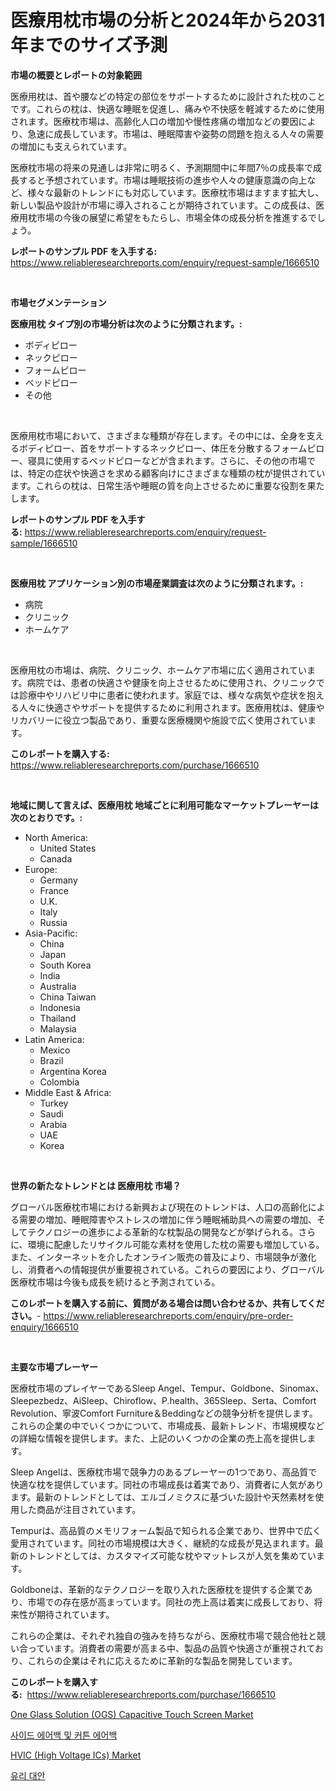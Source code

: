 <p><h1>医療用枕市場の分析と2024年から2031年までのサイズ予測</h1></p><p><strong>市場の概要とレポートの対象範囲</strong></p>
<p><p>医療用枕は、首や腰などの特定の部位をサポートするために設計された枕のことです。これらの枕は、快適な睡眠を促進し、痛みや不快感を軽減するために使用されます。医療枕市場は、高齢化人口の増加や慢性疼痛の増加などの要因により、急速に成長しています。市場は、睡眠障害や姿勢の問題を抱える人々の需要の増加にも支えられています。</p><p>医療枕市場の将来の見通しは非常に明るく、予測期間中に年間7％の成長率で成長すると予想されています。市場は睡眠技術の進歩や人々の健康意識の向上など、様々な最新のトレンドにも対応しています。医療枕市場はますます拡大し、新しい製品や設計が市場に導入されることが期待されています。この成長は、医療用枕市場の今後の展望に希望をもたらし、市場全体の成長分析を推進するでしょう。</p></p>
<p><strong>レポートのサンプル PDF を入手する:</strong> <a href="https://www.reliableresearchreports.com/enquiry/request-sample/1666510">https://www.reliableresearchreports.com/enquiry/request-sample/1666510</a></p>
<p>&nbsp;</p>
<p><strong>市場セグメンテーション</strong></p>
<p><strong>医療用枕 タイプ別の市場分析は次のように分類されます。:</strong></p>
<p><ul><li>ボディピロー</li><li>ネックピロー</li><li>フォームピロー</li><li>ベッドピロー</li><li>その他</li></ul></p>
<p>&nbsp;</p>
<p><p>医療用枕市場において、さまざまな種類が存在します。その中には、全身を支えるボディピロー、首をサポートするネックピロー、体圧を分散するフォームピロー、寝具に使用するベッドピローなどが含まれます。さらに、その他の市場では、特定の症状や快適さを求める顧客向けにさまざまな種類の枕が提供されています。これらの枕は、日常生活や睡眠の質を向上させるために重要な役割を果たします。</p></p>
<p><strong>レポートのサンプル PDF を入手する:</strong>&nbsp;<a href="https://www.reliableresearchreports.com/enquiry/request-sample/1666510">https://www.reliableresearchreports.com/enquiry/request-sample/1666510</a></p>
<p>&nbsp;</p>
<p><strong> 医療用枕 アプリケーション別の市場産業調査は次のように分類されます。:</strong></p>
<p><ul><li>病院</li><li>クリニック</li><li>ホームケア</li></ul></p>
<p>&nbsp;</p>
<p><p>医療用枕の市場は、病院、クリニック、ホームケア市場に広く適用されています。病院では、患者の快適さや健康を向上させるために使用され、クリニックでは診療中やリハビリ中に患者に使われます。家庭では、様々な病気や症状を抱える人々に快適さやサポートを提供するために利用されます。医療用枕は、健康やリカバリーに役立つ製品であり、重要な医療機関や施設で広く使用されています。</p></p>
<p><strong>このレポートを購入する:</strong>&nbsp; <a href="https://www.reliableresearchreports.com/purchase/1666510">https://www.reliableresearchreports.com/purchase/1666510</a></p>
<p>&nbsp;</p>
<p><strong>地域に関して言えば、医療用枕 地域ごとに利用可能なマーケットプレーヤーは次のとおりです。:</strong></p>
<p><ul>
    <li>
        North America:
        <ul>
            <li>United States</li>
            <li>Canada</li>
        </ul>
    </li>
    <li>
        Europe:
        <ul>
            <li>Germany</li>
            <li>France</li>
            <li>U.K.</li>
            <li>Italy</li>
            <li>Russia</li>
        </ul>
    </li>
    <li>
        Asia-Pacific:
        <ul>
            <li>China</li>
            <li>Japan</li>
            <li>South Korea</li>
            <li>India</li>
            <li>Australia</li>
            <li>China Taiwan</li>
            <li>Indonesia</li>
            <li>Thailand</li>
            <li>Malaysia</li>
        </ul>
    </li>
    <li>
        Latin America:
        <ul>
            <li>Mexico</li>
            <li>Brazil</li>
            <li>Argentina Korea</li>
            <li>Colombia</li>
        </ul>
    </li>
    <li>
        Middle East & Africa:
        <ul>
            <li>Turkey</li>
            <li>Saudi</li>
            <li>Arabia</li>
            <li>UAE</li>
            <li>Korea</li>
        </ul>
    </li>
    </ul></p>
<p>&nbsp;</p>
<p><strong>世界の新たなトレンドとは 医療用枕 市場？</strong></p>
<p><p>グローバル医療枕市場における新興および現在のトレンドは、人口の高齢化による需要の増加、睡眠障害やストレスの増加に伴う睡眠補助具への需要の増加、そしてテクノロジーの進歩による革新的な枕製品の開発などが挙げられる。さらに、環境に配慮したリサイクル可能な素材を使用した枕の需要も増加している。また、インターネットを介したオンライン販売の普及により、市場競争が激化し、消費者への情報提供が重要視されている。これらの要因により、グローバル医療枕市場は今後も成長を続けると予測されている。</p></p>
<p><strong>このレポートを購入する前に、質問がある場合は問い合わせるか、共有してください。</strong>- <a href="https://www.reliableresearchreports.com/enquiry/pre-order-enquiry/1666510">https://www.reliableresearchreports.com/enquiry/pre-order-enquiry/1666510</a></p>
<p>&nbsp;</p>
<p><strong>主要な市場プレーヤー</strong></p>
<p><p>医療枕市場のプレイヤーであるSleep Angel、Tempur、Goldbone、Sinomax、Sleepezbedz、AiSleep、Chiroflow、P.health、365Sleep、Serta、Comfort Revolution、寧波Comfort Furniture＆Beddingなどの競争分析を提供します。これらの企業の中でいくつかについて、市場成長、最新トレンド、市場規模などの詳細な情報を提供します。また、上記のいくつかの企業の売上高を提供します。</p><p>Sleep Angelは、医療枕市場で競争力のあるプレーヤーの1つであり、高品質で快適な枕を提供しています。同社の市場成長は着実であり、消費者に人気があります。最新のトレンドとしては、エルゴノミクスに基づいた設計や天然素材を使用した商品が注目されています。</p><p>Tempurは、高品質のメモリフォーム製品で知られる企業であり、世界中で広く愛用されています。同社の市場規模は大きく、継続的な成長が見込まれます。最新のトレンドとしては、カスタマイズ可能な枕やマットレスが人気を集めています。</p><p>Goldboneは、革新的なテクノロジーを取り入れた医療枕を提供する企業であり、市場での存在感が高まっています。同社の売上高は着実に成長しており、将来性が期待されています。</p><p>これらの企業は、それぞれ独自の強みを持ちながら、医療枕市場で競合他社と競い合っています。消費者の需要が高まる中、製品の品質や快適さが重視されており、これらの企業はそれに応えるために革新的な製品を開発しています。</p></p>
<p><strong>このレポートを購入する:</strong>&nbsp;&nbsp;<a href="https://www.reliableresearchreports.com/purchase/1666510">https://www.reliableresearchreports.com/purchase/1666510</a></p>
<p><p><a href="https://github.com/sonuprakash1/Market-Research-Report-List-2/blob/main/one-glass-solution-ogs-capacitive-touch-screen-market.md">One Glass Solution (OGS) Capacitive Touch Screen Market</a></p><p><a href="https://github.com/sammyUltyylrich9067856/Market-Research-Report-List-1/blob/main/713631713070.md">사이드 에어백 및 커튼 에어백</a></p><p><a href="https://github.com/Whitneyboyettebo9kiw7yr13/Market-Research-Report-List-1/blob/main/hvic-high-voltage-ics-market.md">HVIC (High Voltage ICs) Market</a></p><p><a href="https://github.com/Elenrrera7685/Market-Research-Report-List-1/blob/main/380043813069.md">유리 대안</a></p></p>